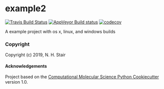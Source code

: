 example2
==============================
[//]: # (Badges)
[![Travis Build Status](https://travis-ci.org/REPLACE_WITH_OWNER_ACCOUNT/example2.png)](https://travis-ci.org/REPLACE_WITH_OWNER_ACCOUNT/example2)
[![AppVeyor Build status](https://ci.appveyor.com/api/projects/status/REPLACE_WITH_APPVEYOR_LINK/branch/master?svg=true)](https://ci.appveyor.com/project/REPLACE_WITH_OWNER_ACCOUNT/example2/branch/master)
[![codecov](https://codecov.io/gh/REPLACE_WITH_OWNER_ACCOUNT/example2/branch/master/graph/badge.svg)](https://codecov.io/gh/REPLACE_WITH_OWNER_ACCOUNT/example2/branch/master)

A example project with os x, linux, and windows builds

### Copyright

Copyright (c) 2019, N. H. Stair


#### Acknowledgements
 
Project based on the 
[Computational Molecular Science Python Cookiecutter](https://github.com/molssi/cookiecutter-cms) version 1.0.
